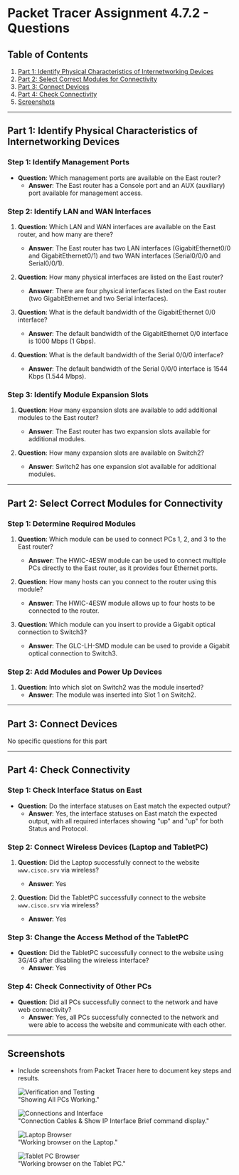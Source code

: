 # Packet Tracer Assignment 4.7.2 - Questions

## Table of Contents

1. [Part 1: Identify Physical Characteristics of Internetworking Devices](#part-1-identify-physical-characteristics-of-internetworking-devices)
2. [Part 2: Select Correct Modules for Connectivity](#part-2-select-correct-modules-for-connectivity)
3. [Part 3: Connect Devices](#part-3-connect-devices)
4. [Part 4: Check Connectivity](#part-4-check-connectivity)
5. [Screenshots](#screenshots)

---

## Part 1: Identify Physical Characteristics of Internetworking Devices

### Step 1: Identify Management Ports

- **Question**: Which management ports are available on the East router?
  - **Answer**: The East router has a Console port and an AUX (auxiliary) port available for management access.

### Step 2: Identify LAN and WAN Interfaces

1. **Question**: Which LAN and WAN interfaces are available on the East router, and how many are there?
   - **Answer**: The East router has two LAN interfaces (GigabitEthernet0/0 and GigabitEthernet0/1) and two WAN interfaces (Serial0/0/0 and Serial0/0/1).

2. **Question**: How many physical interfaces are listed on the East router?
   - **Answer**: There are four physical interfaces listed on the East router (two GigabitEthernet and two Serial interfaces).

3. **Question**: What is the default bandwidth of the GigabitEthernet 0/0 interface?
   - **Answer**: The default bandwidth of the GigabitEthernet 0/0 interface is 1000 Mbps (1 Gbps).

4. **Question**: What is the default bandwidth of the Serial 0/0/0 interface?
   - **Answer**: The default bandwidth of the Serial 0/0/0 interface is 1544 Kbps (1.544 Mbps).

### Step 3: Identify Module Expansion Slots

1. **Question**: How many expansion slots are available to add additional modules to the East router?
   - **Answer**: The East router has two expansion slots available for additional modules.

2. **Question**: How many expansion slots are available on Switch2?
   - **Answer**: Switch2 has one expansion slot available for additional modules.

---

## Part 2: Select Correct Modules for Connectivity

### Step 1: Determine Required Modules

1. **Question**: Which module can be used to connect PCs 1, 2, and 3 to the East router?
   - **Answer**: The HWIC-4ESW module can be used to connect multiple PCs directly to the East router, as it provides four Ethernet ports.

2. **Question**: How many hosts can you connect to the router using this module?
   - **Answer**: The HWIC-4ESW module allows up to four hosts to be connected to the router.

3. **Question**: Which module can you insert to provide a Gigabit optical connection to Switch3?
   - **Answer**: The GLC-LH-SMD module can be used to provide a Gigabit optical connection to Switch3.

### Step 2: Add Modules and Power Up Devices

1. **Question**: Into which slot on Switch2 was the module inserted?
   - **Answer**: The module was inserted into Slot 1 on Switch2.

---

## Part 3: Connect Devices

No specific questions for this part

---

## Part 4: Check Connectivity

### Step 1: Check Interface Status on East

- **Question**: Do the interface statuses on East match the expected output?
  - **Answer**: Yes, the interface statuses on East match the expected output, with all required interfaces showing "up" and "up" for both Status and Protocol.

### Step 2: Connect Wireless Devices (Laptop and TabletPC)

1. **Question**: Did the Laptop successfully connect to the website `www.cisco.srv` via wireless?
   - **Answer**: Yes

2. **Question**: Did the TabletPC successfully connect to the website `www.cisco.srv` via wireless?
   - **Answer**: Yes

### Step 3: Change the Access Method of the TabletPC

- **Question**: Did the TabletPC successfully connect to the website using 3G/4G after disabling the wireless interface?
  - **Answer**: Yes

### Step 4: Check Connectivity of Other PCs

- **Question**: Did all PCs successfully connect to the network and have web connectivity?
  - **Answer**: Yes, all PCs successfully connected to the network and were able to access the website and communicate with each other.

---

## Screenshots

- Include screenshots from Packet Tracer here to document key steps and results.

  ![Verification and Testing](../all_pc's_working.jpg)  
  "Showing All PCs Working."

  ![Connections and Interface](../connections_with_cables_&_showipinterfacebrief.jpg)  
  "Connection Cables & Show IP Interface Brief command display."

  ![Laptop Browser](../laptop_working_browser.jpg)  
  "Working browser on the Laptop."

  ![Tablet PC Browser](../working_tablet_pc_browser.jpg)  
  "Working browser on the Tablet PC."
